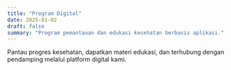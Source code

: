 ```yaml
---
title: "Program Digital"
date: 2025-01-02
draft: false
summary: "Program pemantauan dan edukasi kesehatan berbasis aplikasi."
---
```


Pantau progres kesehatan, dapatkan materi edukasi, dan terhubung dengan pendamping melalui platform digital kami.